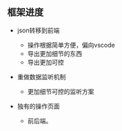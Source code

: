 ## 框架进度
- json转移到前端
    - 操作根据简单方便，偏向vscode
    - 导出更加细节的东西
    - 导出更加可控

- 重做数据监听机制
    - 更加细节可控的监听方案

- 独有的操作页面
  - 前后端。